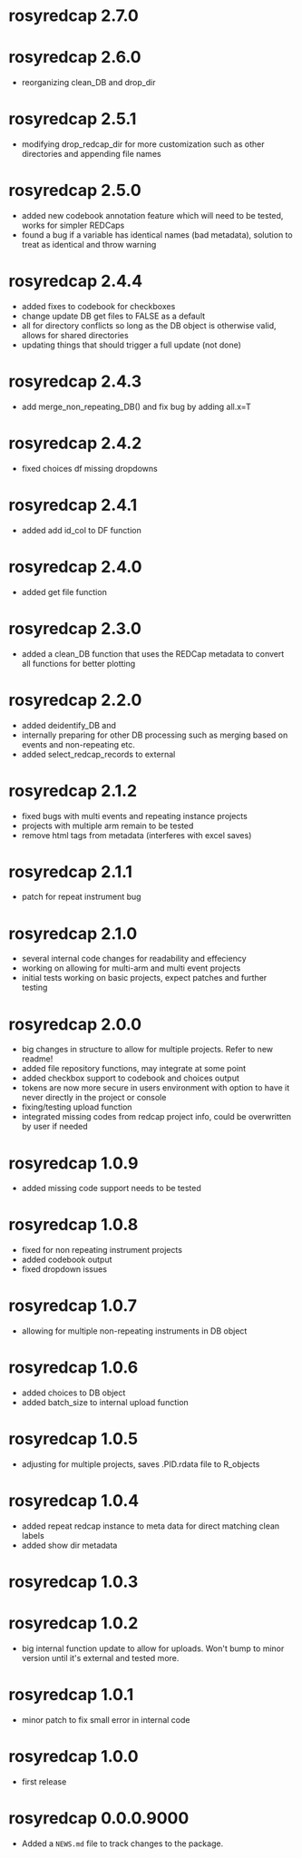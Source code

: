# rosyredcap 2.7.0

# rosyredcap 2.6.0
* reorganizing clean_DB and drop_dir

# rosyredcap 2.5.1
* modifying drop_redcap_dir for more customization such as other directories and appending file names

# rosyredcap 2.5.0
* added new codebook annotation feature which will need to be tested, works for simpler REDCaps
* found a bug if a variable has identical names (bad metadata), solution to treat as identical and throw warning

# rosyredcap 2.4.4
* added fixes to codebook for checkboxes
* change update DB get files to FALSE as a default
* all for directory conflicts so long as the DB object is otherwise valid, allows for shared directories
* updating things that should trigger a full update (not done)

# rosyredcap 2.4.3
* add merge_non_repeating_DB() and fix bug by adding all.x=T

# rosyredcap 2.4.2
* fixed choices df missing dropdowns

# rosyredcap 2.4.1
* added add id_col to DF function

# rosyredcap 2.4.0
* added get file function

# rosyredcap 2.3.0
* added a clean_DB function that uses the REDCap metadata to convert all functions for better plotting

# rosyredcap 2.2.0
* added deidentify_DB and 
* internally preparing for other DB processing such as merging based on events and non-repeating etc.
* added select_redcap_records to external

# rosyredcap 2.1.2
* fixed bugs with multi events and repeating instance projects
* projects with multiple arm remain to be tested
* remove html tags from metadata (interferes with excel saves)

# rosyredcap 2.1.1
* patch for repeat instrument bug

# rosyredcap 2.1.0
* several internal code changes for readability and effeciency
* working on allowing for multi-arm and multi event projects
* initial tests working on basic projects, expect patches and further testing

# rosyredcap 2.0.0
* big changes in structure to allow for multiple projects. Refer to new readme!
* added file repository functions, may integrate at some point
* added checkbox support to codebook and choices output
* tokens are now more secure in users environment with option to have it never directly in the project or console
* fixing/testing upload function
* integrated missing codes from redcap project info, could be overwritten by user if needed

# rosyredcap 1.0.9
* added missing code support needs to be tested

# rosyredcap 1.0.8
* fixed for non repeating instrument projects
* added codebook output
* fixed dropdown issues

# rosyredcap 1.0.7
* allowing for multiple non-repeating instruments in DB object

# rosyredcap 1.0.6
* added choices to DB object
* added batch_size to internal upload function

# rosyredcap 1.0.5
* adjusting for multiple projects, saves .PID.rdata file to R_objects

# rosyredcap 1.0.4
* added repeat redcap instance to meta data for direct matching clean labels
* added show dir metadata

# rosyredcap 1.0.3

# rosyredcap 1.0.2
* big internal function update to allow for uploads. Won't bump to minor version until it's external and tested more.

# rosyredcap 1.0.1
* minor patch to fix small error in internal code

# rosyredcap 1.0.0
* first release

# rosyredcap 0.0.0.9000
* Added a `NEWS.md` file to track changes to the package.
